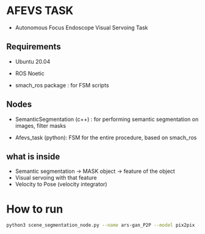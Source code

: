 # AFEVS TASK

- Autonomous Focus Endoscope Visual Servoing Task

## Requirements

- Ubuntu 20.04

- ROS Noetic 

- smach_ros package : for FSM scripts

## Nodes

- SemanticSegmentation (c++) : for performing semantic segmentation on images, filter masks 

- Afevs_task (python): FSM for the entire procedure, based on smach_ros


## what is inside

- Semantic segmentation -> MASK object -> feature of the object
- Visual servoing with that feature 
- Velocity to Pose (velocity integrator)


# How to run

```bash
python3 scene_segmentation_node.py --name ars-gan_P2P --model pix2pix --direction AtoB --checkpoints_dir ./checkpoints/
```


